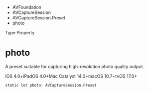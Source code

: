 

- AVFoundation
- AVCaptureSession
- AVCaptureSession.Preset
-  photo 

Type Property

# photo

A preset suitable for capturing high-resolution photo quality output.

iOS 4.0+iPadOS 4.0+Mac Catalyst 14.0+macOS 10.7+tvOS 17.0+

``` source
static let photo: AVCaptureSession.Preset
```

